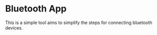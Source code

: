 # Bluetooth App

This is a simple tool aims to simplify the steps for connecting bluetooth devices.

